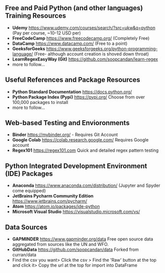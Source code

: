 ## Free and Paid Python (and other languages) Training Resources

- __Udemy__ https://www.udemy.com/courses/search/?src=ukw&q=python (Pay per course, ~10-12 USD per)
- __FreeCodeCamp__ https://www.freecodecamp.org/ (Completely Free)
- __DataCamp__ https://www.datacamp.com/ (Free to a point)
- __GeeksforGeeks__ https://www.geeksforgeeks.org/python-programming-language/ (Free- although account creation is shoved down throat)
- __LearnRegexEasyWay (Git)__ https://github.com/soopcandan/learn-regex
- more to follow...

## Useful References and Package Resources

- __Python Standard Documentation__ https://docs.python.org/
- __Python Package Index (Pypi)__ https://pypi.org/ Choose from over 100,000 packages to install
- more to follow...

## Web-based Testing and Envioronments

- __Binder__ https://mybinder.org/ - Requires Git Account
- __Google Colab__ https://colab.research.google.com/ Requires Google account
- __Regex101__ https://regex101.com Quick and detailed regex pattern testing


## Python Integrated Development Environment (IDE) Packages

- __Anaconda__ https://www.anaconda.com/distribution/ (Jupyter and Spyder come equipped)
- __JetBrains Pycharm Community Edition__ https://www.jetbrains.com/pycharm/
- __Atom__ https://atom.io/packages/ide-python
- __Microsoft Visual Studio__ https://visualstudio.microsoft.com/vs/

## Data Sources

- __GAPMINDER__ https://www.gapminder.org/data Free open source data aggregated from sources like the UN and WFO.
- __GitHubData__ https://github.com/soopcandan/data Forked from curran/data
 - Find the csv you want> Click the csv > Find the 'Raw' button at the top and click it> Copy the url at the top for import into DataFrame
